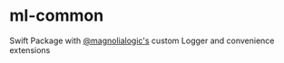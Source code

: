 # ml-common

Swift Package with [@magnolialogic's](https://github.com/magnolialogic) custom Logger and convenience extensions
